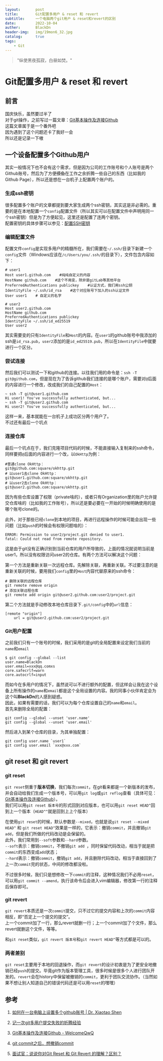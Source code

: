 ```yaml
---
layout:       post  
title:        Git配置多用户 & reset 和 revert  
subtitle:     一个电脑两个git用户 & reset和revert的区别  
date:         2022-10-04  
auther:       BlackDn  
header-img:   img/19mon6_32.jpg  
catalog:      true  
tags:    
    - Git  
---
```


> "纵使黑夜孤寂，白昼如焚。"

# Git配置多用户 & reset 和 revert

## 前言

国庆快乐，虽然要过半了  
对于git操作，之前写过一篇文章：[Git基本操作及连接Github](https://blackdn.github.io/2022/03/08/Git-Basic-and-Github-2022/)    
这篇文章属于是一个番外吧  
因为遇到了这个问题还卡了我好一会  
所以还是记录一下嗷

## 一个设备配置多个Github用户

其实一般情况下也不会有这个需求，但是因为公司的工作账号和个人账号是两个Github账号，然后为了方便~~摸鱼~~在工作之余折腾一些自己的东西（比如我的Github Page），所以还是想在一台机子上配置两个账户的。

### 生成ssh密钥

很多配置多个账户的文章都提到要大家生成两个ssh密钥，其实这是非必需的。重要的是在本地配置一个`config`配置文件（所以其实可以在配置文件中声明用同一个ssh密钥）但是为了方便起见，这里还是配置了连两个密钥。  
配置密钥的具体步骤可以参见：[配置SSH密钥](https://blackdn.github.io/2022/03/08/Git-Basic-and-Github-2022/#%E9%85%8D%E7%BD%AEssh%E5%AF%86%E9%92%A5)

### 编辑配置文件

配置文件`config`是实现多用户的精髓所在，我们需要在`~/.ssh/`目录下新建一个`config`文件（Windows应该在`/c/Users/you/.ssh/`的目录下），文件包含内容如下：

```
# user1
Host user1.github.com    #纯纯自定义的内容
HostName github.com    #这个不用变，除非是gitLab等其他平台
PreferredAuthentications publickey    #认证方式，我们用ssh公钥
IdentityFile ~/.ssh/id_rsa    #这个对应账号下加入的ssh认证文件
User user1    # 自定义的名字

# user2
Host user2.github.com
HostName github.com
PreferredAuthentications publickey
IdentityFile ~/.ssh/id_ed25519
User user2
```

其实需要变的只有`IdentityFile`和`Host`的内容。在`user1`的github账号中我添加的ssh是`id_rsa.pub`，`user2`添加的是`id_ed25519.pub`，所以在`IdentityFile`中就要进行一个区分。

### 尝试连接

然后我们可以测试一下和github的连接。以往我们用的命令是：`ssh -T git@github.com`，但是现在为了告诉github我们连接的是哪个账户，需要对`@`后面的内容进行一个修改，改成我们的自己配置的`Host`：

```shell
~ ssh -T git@user1.github.com
Hi user1! You've successfully authenticated, but...
~ ssh -T git@user2.github.com   
Hi user2! You've successfully authenticated, but...
```

这样一来，基本就能在一台机子上成功区分两个用户了。  
不过还有最后一个坑点

### 连接仓库

最后一个坑点在于，我们克隆项目代码的时候，不能直接输入复制来的ssh命令，同样要把`@`后面的内容进行一个改，以`OkHttp`为例：

```
#普通clone OkHttp：
git@github.com:square/okhttp.git
# 以user1去clone OkHttp：
git@user1.github.com:square/okhttp.git
# 以user2去clone OkHttp：
git@user2.github.com:square/okhttp.git
```

因为有些仓库设置了权限（private啥的），或者只有Organization里的账户允许提交仓库啥的（比如我的工作账号），所以还是要必要在一开始的时候明确使用的是哪个账号clone的。

此外，对于那些已经`clone`到本地的项目，再进行远程操作的时候可能会出现一些问题（比如`push`的时候会有权限问题啥的）：

```
ERROR: Permission to user2/project.git denied to user1.
fatal: Could not read from remote repository.
```

这是由于git没有正确识别到当前仓库的用户所导致的，上面的情况就说明当前是user1，所以没有权限访问user2的仓库。有两个方法可以解决这个问题：

第一个方法是重新关联一次远程仓库。先解除关联，再重新关联。不过要注意的是重新关联的时候，要用我们`config`里的`Host`内容代替原来的ssh命令：

```shell
# 删除关联的远程仓库
git remote remove origin
# 添加关联远程仓库
git remote add origin git@user2.github.com:user2/project.git
```

第二个方法就是手动修改本地仓库目录下`.git/config`中的`url`信息：

```
[remote "origin"]
    url = git@user2.github.com:user2/project.git
```

### Git用户配置

之前我们只有一个账号的时候，我们采用的是git的全局配置来设定我们当前的`name`和`email`

```
$ git config --global --list
user.name=BlackDn
user.email=xxx@qq.comxs
core.safecrlf=warn
core.autocrlf=input
```

而如今在多用户的情况下，虽然说可以不进行额外的配置，但这样会让我在这个设备上所有操作的`name`和`email`都是这个全局设置的内容。我的同事小伙伴肯定会为这个叫**BlackDn**的人感到疑惑。  
因此，如果有需要的话，我们可以为每个仓库设置自己的`name`和`email`。  
首先来删除全局的配置：

```
git config --global --unset 'user.name'
git config --global --unset 'user.email'
```

然后进入到某个仓库的目录，为其单独配置：

```
git config user.name `user1`
git config user.email `xxx@xxx.com`
```

## git reset 和 git revert

### git reset

`git reset`侧重于**版本切换**，我们每次`commit`，在git看来都是一个新版本的发布，并会自动给我们生成一个版本号，可以用`git log`或`git reflog`查看（具体可见：[Git基本操作及连接Github](https://blackdn.github.io/2022/03/08/Git-Basic-and-Github-2022/#git%E7%89%88%E6%9C%AC%E5%88%87%E6%8D%A2)）。  
我们可以用`git reset 版本号`的形式回到对应版本，也可以用`git reset HEAD^`回到上一个版本（`HEAD^^`就是回到上上个版本）

在使用`git reset`的时候，默认参数是`--mixed`，也就是说`git reset --mixed HEAD^` 和 `git reset HEAD^`效果是一样的，它表示：撤销`commit`，并且撤销`git add`，但是我们所做的代码改动是会保留的。  
此外，我们常用到`--soft`参数和`--hard`参数。  
`--soft`表示：撤销`commit`，不撤销`git add `，同时保留代码改动，相当于就是把`commit`的东西变成`add`状态；  
`--hard`表示：撤销`commit`，撤销`git add`，并且删除代码改动，相当于直接回到了上一次`commit`完的状态，中间的修改都没啦。

不过很多时候，我们只是想修改一下`commit`的注释，这种情况我们不必用`reset`，可以用`git commit --amend`，执行该命令后会进入vim编辑器，修改第一行的注释后保存即可。

### git revert

`git revert`本质还是一次`commit`提交，只不过它的提交内容和上次的`commit`内容相反，即“否定上一个提交的提交”。  
上一个commit加了一行，那么revert就删一行；上一个commit加了个文件，那么revert就删这个文件，等等。

和`git reset`类似，`git revert 版本号`和`git revert HEAD^`等方式都是可以的。

### 两者差别

`git reset`主要用于本地的回退操作，而`git revert`的设计初衷是为了更安全地撤销已经`push`的提交。毕竟git作为版本管理工具，很多时候是很多个人进行团队开发的。`revert`会在history中保留被撤销的`commit`，更利于团队交流协作。（当然如果不想让别人知道自己的错误代码还是可以用`reset`的嘿嘿）

## 参考

1. [如何在一台电脑上设置多个github账号 | Dr. Xiaotao Shen](https://www.shenxt.info/post/2020-03-11-multi-github-in-one-pc/)

2. [记一次git多用户提交失败的折腾经验](https://blog.csdn.net/kydd2008/article/details/105070325)

3. [Git基本操作及连接Github - WelcomeQwQ](https://blackdn.github.io/2022/03/08/Git-Basic-and-Github-2022/)

4. [git commit之后，想撤销commit](https://www.cnblogs.com/lfxiao/p/9378763.html)

5. [面试官：说说你对Git Reset 和 Git Revert 的理解？区别？](https://www.51cto.com/article/678497.html)
